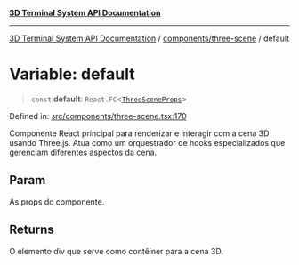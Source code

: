 [**3D Terminal System API Documentation**](../../../README.md)

***

[3D Terminal System API Documentation](../../../README.md) / [components/three-scene](../README.md) / default

# Variable: default

> `const` **default**: `React.FC`\<[`ThreeSceneProps`](../interfaces/ThreeSceneProps.md)\>

Defined in: [src/components/three-scene.tsx:170](https://github.com/Dicommunitas/ThreeJS_Terminal_3D/blob/99674efc74a324fa412d902012012a3688e22f0e/src/components/three-scene.tsx#L170)

Componente React principal para renderizar e interagir com a cena 3D usando Three.js.
Atua como um orquestrador de hooks especializados que gerenciam diferentes aspectos da cena.

## Param

As props do componente.

## Returns

O elemento div que serve como contêiner para a cena 3D.
